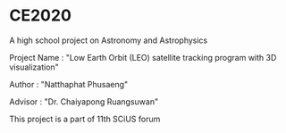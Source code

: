 # CE2020
A high school project on Astronomy and Astrophysics

Project Name : "Low Earth Orbit (LEO) satellite tracking program with 3D visualization"

Author : "Natthaphat Phusaeng"

Advisor : "Dr. Chaiyapong Ruangsuwan"

This project is a part of 11th SCiUS forum 



